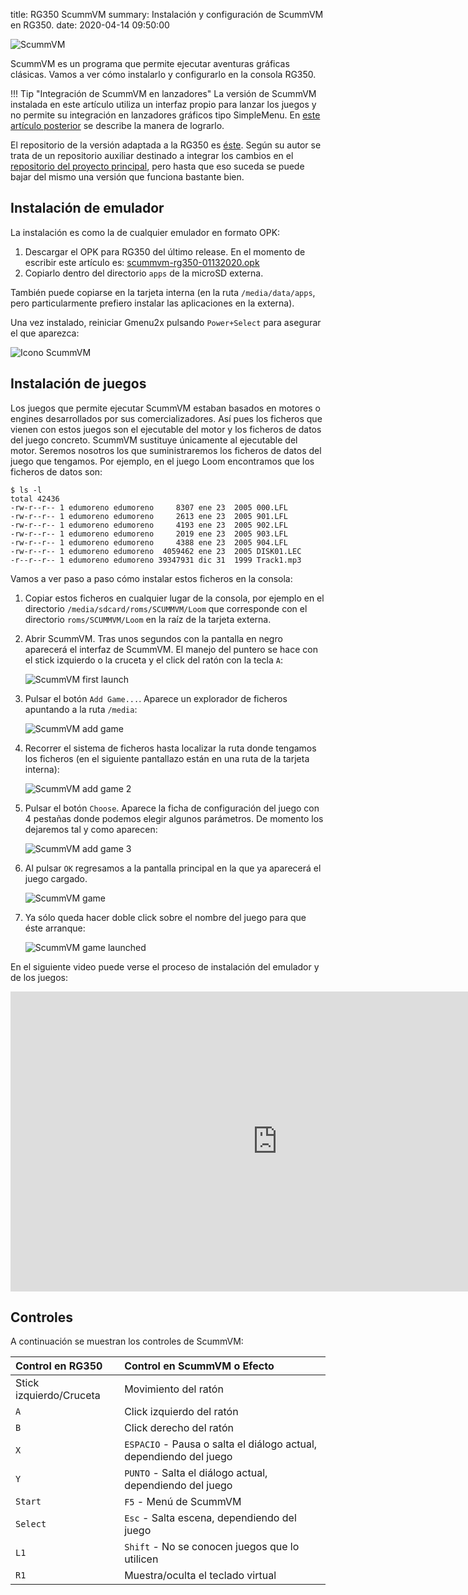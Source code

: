 title: RG350 ScummVM
summary: Instalación y configuración de ScummVM en RG350.
date: 2020-04-14 09:50:00

![ScummVM](images/posts/scummvm_logo.png)

ScummVM es un programa que permite ejecutar aventuras gráficas clásicas. Vamos a ver cómo instalarlo y configurarlo en la consola RG350.

!!! Tip "Integración de ScummVM en lanzadores"
    La versión de ScummVM instalada en este artículo utiliza un interfaz propio para lanzar los juegos y no permite su integración en lanzadores gráficos tipo SimpleMenu. En [este artículo posterior](2020-08-15-rg350_scummvm_launchers.md) se describe la manera de lograrlo.

El repositorio de la versión adaptada a la RG350 es [éste](https://github.com/craigsc/scummvm-rg350/). Según su autor se trata de un repositorio auxiliar destinado a integrar los cambios en el [repositorio del proyecto principal](https://github.com/scummvm/scummvm), pero hasta que eso suceda se puede bajar del mismo una versión que funciona bastante bien.

## Instalación de emulador

La instalación es como la de cualquier emulador en formato OPK:

1. Descargar el OPK para RG350 del último release. En el momento de escribir este artículo es: [scummvm-rg350-01132020.opk](https://github.com/craigsc/scummvm-rg350/releases/download/v0.2/scummvm-rg350-01132020.opk)
2. Copiarlo dentro del directorio `apps` de la microSD externa.

También puede copiarse en la tarjeta interna (en la ruta `/media/data/apps`, pero particularmente prefiero instalar las aplicaciones en la externa).

Una vez instalado, reiniciar Gmenu2x pulsando `Power+Select` para asegurar el que aparezca:

![Icono ScummVM](images/posts/scummvm_launcher.png)

## Instalación de juegos

Los juegos que permite ejecutar ScummVM estaban basados en motores o engines desarrollados por sus comercializadores. Así pues los ficheros que vienen con estos juegos son el ejecutable del motor y los ficheros de datos del juego concreto. ScummVM sustituye únicamente al ejecutable del motor. Seremos nosotros los que suministraremos los ficheros de datos del juego que tengamos. Por ejemplo, en el juego Loom encontramos que los ficheros de datos son:

```
$ ls -l
total 42436
-rw-r--r-- 1 edumoreno edumoreno     8307 ene 23  2005 000.LFL
-rw-r--r-- 1 edumoreno edumoreno     2613 ene 23  2005 901.LFL
-rw-r--r-- 1 edumoreno edumoreno     4193 ene 23  2005 902.LFL
-rw-r--r-- 1 edumoreno edumoreno     2019 ene 23  2005 903.LFL
-rw-r--r-- 1 edumoreno edumoreno     4388 ene 23  2005 904.LFL
-rw-r--r-- 1 edumoreno edumoreno  4059462 ene 23  2005 DISK01.LEC
-r--r--r-- 1 edumoreno edumoreno 39347931 dic 31  1999 Track1.mp3
```

Vamos a ver paso a paso cómo instalar estos ficheros en la consola:

1. Copiar estos ficheros en cualquier lugar de la consola, por ejemplo en el directorio `/media/sdcard/roms/SCUMMVM/Loom` que corresponde con el directorio `roms/SCUMMVM/Loom` en la raíz de la tarjeta externa.

2. Abrir ScummVM. Tras unos segundos con la pantalla en negro aparecerá el interfaz de ScummVM. El manejo del puntero se hace con el stick izquierdo o la cruceta y el click del ratón con la tecla `A`:

    ![ScummVM first launch](images/posts/scummvm_first_launch.png)

3. Pulsar el botón `Add Game...`. Aparece un explorador de ficheros apuntando a la ruta `/media`:

    ![ScummVM add game](images/posts/scummvm_add_game.png)

4. Recorrer el sistema de ficheros hasta localizar la ruta donde tengamos los ficheros (en el siguiente pantallazo están en una ruta de la tarjeta interna):

    ![ScummVM add game 2](images/posts/scummvm_add_game2.png)

5. Pulsar el botón `Choose`. Aparece la ficha de configuración del juego con 4 pestañas donde podemos elegir algunos parámetros. De momento los dejaremos tal y como aparecen:

    ![ScummVM add game 3](images/posts/scummvm_add_game3.png)

6. Al pulsar `OK` regresamos a la pantalla principal en la que ya aparecerá el juego cargado.

    ![ScummVM game](images/posts/scummvm_game.png)

7. Ya sólo queda hacer doble click sobre el nombre del juego para que éste arranque:

    ![ScummVM game launched](images/posts/scummvm_game_launched.png)

En el siguiente video puede verse el proceso de instalación del emulador y de los juegos:

<iframe width="853" height="480" src="https://www.youtube.com/embed/ecUxlEXlTqw" frameborder="0" allow="accelerometer; autoplay; encrypted-media; gyroscope; picture-in-picture" allowfullscreen></iframe>

## Controles

A continuación se muestran los controles de ScummVM:

|Control en RG350|Control en ScummVM o Efecto|
|:------|:-----|
|Stick izquierdo/Cruceta|Movimiento del ratón|
|`A`|Click izquierdo del ratón|
|`B`|Click derecho del ratón|
|`X`|`ESPACIO` - Pausa o salta el diálogo actual, dependiendo del juego|
|`Y`|`PUNTO` - Salta el diálogo actual, dependiendo del juego|
|`Start`|`F5` - Menú de ScummVM|
|`Select`|`Esc` - Salta escena, dependiendo del juego|
|`L1`|`Shift` -  No se conocen juegos que lo utilicen|
|`R1`|Muestra/oculta el teclado virtual|

